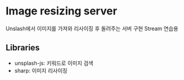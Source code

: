 # Image resizing server

Unslash에서 이미지를 가져와 리사이징 후 돌려주는 서버 구현
Stream 연습용

## Libraries

- unsplash-js: 키워드로 이미지 검색
- sharp: 이미지 리사이징
